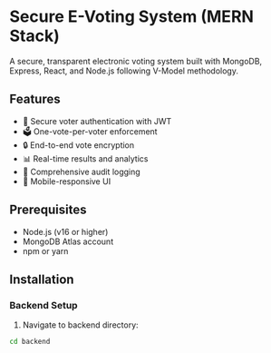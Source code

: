 # Secure E-Voting System (MERN Stack)

A secure, transparent electronic voting system built with MongoDB, Express, React, and Node.js following V-Model methodology.

## Features

- 🔐 Secure voter authentication with JWT
- 🗳️ One-vote-per-voter enforcement
- 🔒 End-to-end vote encryption
- 📊 Real-time results and analytics
- 📝 Comprehensive audit logging
- 🎯 Mobile-responsive UI

## Prerequisites

- Node.js (v16 or higher)
- MongoDB Atlas account
- npm or yarn

## Installation

### Backend Setup

1. Navigate to backend directory:
```bash
cd backend